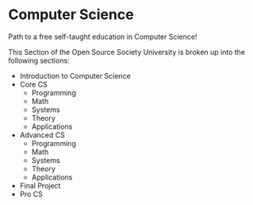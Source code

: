 # Computer Science

Path to a free self-taught education in Computer Science!

This Section of the Open Source Society University is broken up into the following sections:

- Introduction to Computer Science
- Core CS
  - Programming
  - Math
  - Systems
  - Theory
  - Applications
- Advanced CS
  - Programming
  - Math
  - Systems
  - Theory
  - Applications
- Final Project
- Pro CS
